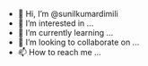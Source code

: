 - 👋 Hi, I’m @sunilkumardimili
- 👀 I’m interested in ...
- 🌱 I’m currently learning ...
- 💞️ I’m looking to collaborate on ...
- 📫 How to reach me ...

<!---
sunilkumardimili/sunilkumardimili is a ✨ special ✨ repository because its `README.md` (this file) appears on your GitHub profile.
You can click the Preview link to take a look at your changes.
--->
